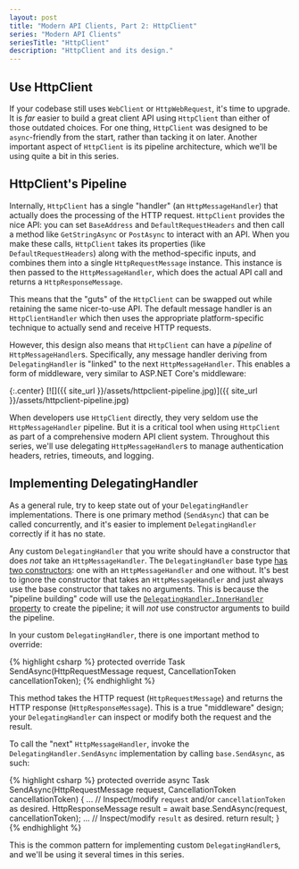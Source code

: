 ```yaml
---
layout: post
title: "Modern API Clients, Part 2: HttpClient"
series: "Modern API Clients"
seriesTitle: "HttpClient"
description: "HttpClient and its design."
---
```


## Use HttpClient

If your codebase still uses `WebClient` or `HttpWebRequest`, it's time to upgrade. It is *far* easier to build a great client API using `HttpClient` than either of those outdated choices. For one thing, `HttpClient` was designed to be `async`-friendly from the start, rather than tacking it on later. Another important aspect of `HttpClient` is its pipeline architecture, which we'll be using quite a bit in this series.

## HttpClient's Pipeline

Internally, `HttpClient` has a single "handler" (an `HttpMessageHandler`) that actually does the processing of the HTTP request. `HttpClient` provides the nice API: you can set `BaseAddress` and `DefaultRequestHeaders` and then call a method like `GetStringAsync` or `PostAsync` to interact with an API. When you make these calls, `HttpClient` takes its properties (like `DefaultRequestHeaders`) along with the method-specific inputs, and combines them into a single `HttpRequestMessage` instance. This instance is then passed to the `HttpMessageHandler`, which does the actual API call and returns a `HttpResponseMessage`.

This means that the "guts" of the `HttpClient` can be swapped out while retaining the same nicer-to-use API. The default message handler is an `HttpClientHandler` which then uses the appropriate platform-specific technique to actually send and receive HTTP requests.

However, this design also means that `HttpClient` can have a *pipeline* of `HttpMessageHandler`s. Specifically, any message handler deriving from `DelegatingHandler` is "linked" to the next `HttpMessageHandler`. This enables a form of middleware, very similar to ASP.NET Core's middleware:

{:.center}
[![]({{ site_url }}/assets/httpclient-pipeline.jpg)]({{ site_url }}/assets/httpclient-pipeline.jpg)

When developers use `HttpClient` directly, they very seldom use the `HttpMessageHandler` pipeline. But it is a critical tool when using `HttpClient` as part of a comprehensive modern API client system. Throughout this series, we'll use delegating `HttpMessageHandler`s to manage authentication headers, retries, timeouts, and logging.

## Implementing DelegatingHandler

As a general rule, try to keep state out of your `DelegatingHandler` implementations. There is one primary method (`SendAsync`) that can be called concurrently, and it's easier to implement `DelegatingHandler` correctly if it has no state.

Any custom `DelegatingHandler` that you write should have a constructor that does *not* take an `HttpMessageHandler`. The `DelegatingHandler` base type [has two constructors](https://docs.microsoft.com/en-us/dotnet/api/system.net.http.delegatinghandler.-ctor): one with an `HttpMessageHandler` and one without. It's best to ignore the constructor that takes an `HttpMessageHandler` and just always use the base constructor that takes no arguments. This is because the "pipeline building" code will use the [`DelegatingHandler.InnerHandler` property](https://docs.microsoft.com/en-us/dotnet/api/system.net.http.delegatinghandler.innerhandler) to create the pipeline; it will *not* use constructor arguments to build the pipeline.

In your custom `DelegatingHandler`, there is one important method to override:

{% highlight csharp %}
protected override Task<HttpResponseMessage> SendAsync(HttpRequestMessage request, CancellationToken cancellationToken);
{% endhighlight %}

This method takes the HTTP request (`HttpRequestMessage`) and returns the HTTP response (`HttpResponseMessage`). This is a true "middleware" design; your `DelegatingHandler` can inspect or modify both the request and the result.

To call the "next" `HttpMessageHandler`, invoke the `DelegatingHandler.SendAsync` implementation by calling `base.SendAsync`, as such:

{% highlight csharp %}
protected override async Task<HttpResponseMessage> SendAsync(HttpRequestMessage request, CancellationToken cancellationToken)
{
  ... // Inspect/modify `request` and/or `cancellationToken` as desired.
  HttpResponseMessage result = await base.SendAsync(request, cancellationToken);
  ... // Inspect/modify `result` as desired.
  return result;
}
{% endhighlight %}

This is the common pattern for implementing custom `DelegatingHandler`s, and we'll be using it several times in this series.
